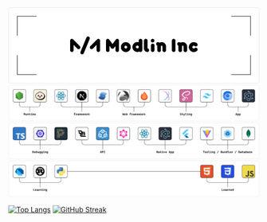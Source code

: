 <img src="public/images/modlin_inc.png" alt="Modlin Inc"/>

<img src="public/images/skills1.png" alt="Hiroshi Modlin's Skills 1"/>

<img src="public/images/skills2.png" alt="Hiroshi Modlin's Skills 2"/>

<img src="public/images/languages.png" alt="Programming Languages"/>

[![Top Langs](https://github-readme-stats.vercel.app/api/top-langs/?username=modlin-dev&layout=compact)](https://github.com/anuraghazra/github-readme-stats) [![GitHub Streak](https://github-readme-streak-stats.herokuapp.com?user=modlin-dev&border_radius=5)](https://git.io/streak-stats)
